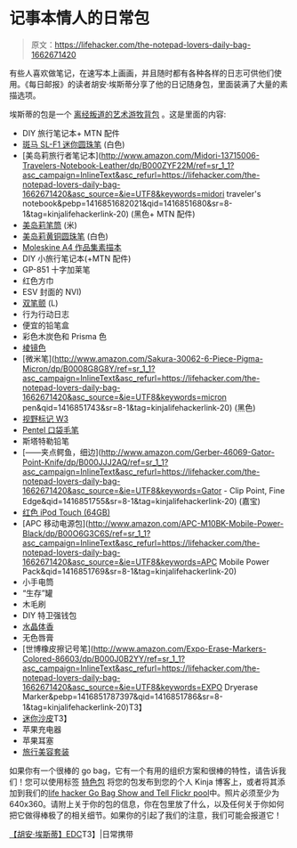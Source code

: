 # 记事本情人的日常包

> 原文：<https://lifehacker.com/the-notepad-lovers-daily-bag-1662671420>

有些人喜欢做笔记，在速写本上画画，并且随时都有各种各样的日志可供他们使用。《每日邮报》的读者胡安·埃斯蒂分享了他的日记随身包，里面装满了大量的素描选项。



埃斯蒂的包是一个 [离经叛道的艺术游牧背包](http://deviantartgear.deviantart.com/art/dA-PRO-Nomad-Bag-252174884) 。这是里面的内容:

*   DIY 旅行笔记本+ MTN 配件
*   [斑马 SL-F1 迷你圆珠笔](https://www.amazon.com/dp/B003G0WV6W?asc_campaign=InlineText&asc_refurl=https://lifehacker.com/the-notepad-lovers-daily-bag-1662671420&asc_source=&linkCode=ogi&psc=1&smid=A11TQVLM82C466&tag=kinjalifehackerlink-20&th=1) (白色)
*   [美岛莉旅行者笔记本](http://www.amazon.com/Midori-13715006-Travelers-Notebook-Leather/dp/B000ZYF22M/ref=sr_1_1?asc_campaign=InlineText&asc_refurl=https://lifehacker.com/the-notepad-lovers-daily-bag-1662671420&asc_source=&ie=UTF8&keywords=midori traveler's notebook&pebp=1416851682021&qid=1416851680&sr=8-1&tag=kinjalifehackerlink-20) (黑色+ MTN 配件)
*   [美岛莉笔筒](http://www.amazon.com/Midori-Travelers-notebook-holder-Brown/dp/B001D79A96?asc_campaign=InlineText&asc_refurl=https://lifehacker.com/the-notepad-lovers-daily-bag-1662671420&asc_source=&tag=kinjalifehackerlink-20) (米)
*   [美岛莉黄铜圆珠笔](http://www.amazon.com/dp/B003QF8G2A?asc_campaign=InlineText&asc_refurl=https://lifehacker.com/the-notepad-lovers-daily-bag-1662671420&asc_source=&tag=kinjalifehackerlink-20) (白色)
*   [Moleskine A4 作品集素描本](http://www.amazon.com/Moleskine-Folio-Professional-Portfolio-Black/dp/8862931980?asc_campaign=InlineText&asc_refurl=https://lifehacker.com/the-notepad-lovers-daily-bag-1662671420&asc_source=&tag=kinjalifehackerlink-20)
*   DIY 小旅行笔记本(+MTN 配件)
*   GP-851 十字加莱笔
*   红色方巾
*   ESV 封面的 NVI)
*   [双笔颤](http://www.amazon.com/dp/B00DMPQBVC?asc_campaign=InlineText&asc_refurl=https://lifehacker.com/the-notepad-lovers-daily-bag-1662671420&asc_source=&tag=kinjalifehackerlink-20) (L)
*   行为行动日志
*   便宜的铅笔盒
*   彩色木炭色和 Prisma 色
*   [棱镜色](http://www.amazon.com/Prismacolor-Premier-Colored-Pencils-Assorted/dp/B00006IEEU/ref=sr_1_2?asc_campaign=InlineText&asc_refurl=https://lifehacker.com/the-notepad-lovers-daily-bag-1662671420&asc_source=&ie=UTF8&keywords=prismacolor&qid=1416851726&sr=8-2&tag=kinjalifehackerlink-20)
*   [微米笔](http://www.amazon.com/Sakura-30062-6-Piece-Pigma-Micron/dp/B0008G8G8Y/ref=sr_1_1?asc_campaign=InlineText&asc_refurl=https://lifehacker.com/the-notepad-lovers-daily-bag-1662671420&asc_source=&ie=UTF8&keywords=micron pen&qid=1416851743&sr=8-1&tag=kinjalifehackerlink-20) (黑色)
*   [视野标记 W3](http://www.amazon.com/dp/B004BPM6RA?asc_campaign=InlineText&asc_refurl=https://lifehacker.com/the-notepad-lovers-daily-bag-1662671420&asc_source=&tag=kinjalifehackerlink-20)
*   [Pentel 口袋毛笔](http://www.amazon.com/dp/B002LJRKN8?asc_campaign=InlineText&asc_refurl=https://lifehacker.com/the-notepad-lovers-daily-bag-1662671420&asc_source=&tag=kinjalifehackerlink-20)
*   斯塔特勒铅笔
*   [——夹点鳄鱼，细边](http://www.amazon.com/Gerber-46069-Gator-Point-Knife/dp/B000JJJ2AQ/ref=sr_1_1?asc_campaign=InlineText&asc_refurl=https://lifehacker.com/the-notepad-lovers-daily-bag-1662671420&asc_source=&ie=UTF8&keywords=Gator - Clip Point, Fine Edge&qid=1416851755&sr=8-1&tag=kinjalifehackerlink-20) (嘉宝)
*   [红色 iPod Touch (64GB)](http://www.amazon.com/dp/B00LG71NZ2?asc_campaign=InlineText&asc_refurl=https://lifehacker.com/the-notepad-lovers-daily-bag-1662671420&asc_source=&tag=kinjalifehackerlink-20)
*   [APC 移动电源包](http://www.amazon.com/APC-M10BK-Mobile-Power-Black/dp/B00O6G3C6S/ref=sr_1_1?asc_campaign=InlineText&asc_refurl=https://lifehacker.com/the-notepad-lovers-daily-bag-1662671420&asc_source=&ie=UTF8&keywords=APC Mobile Power Pack&qid=1416851769&sr=8-1&tag=kinjalifehackerlink-20)
*   小手电筒
*   “生存”罐
*   木毛刷
*   DIY 特卫强钱包
*   [水晶体香](http://www.amazon.com/dp/B00028QFAY?asc_campaign=InlineText&asc_refurl=https://lifehacker.com/the-notepad-lovers-daily-bag-1662671420&asc_source=&tag=kinjalifehackerlink-20)
*   无色唇膏
*   [世博橡皮擦记号笔](http://www.amazon.com/Expo-Erase-Markers-Colored-86603/dp/B000J0B2YY/ref=sr_1_1?asc_campaign=InlineText&asc_refurl=https://lifehacker.com/the-notepad-lovers-daily-bag-1662671420&asc_source=&ie=UTF8&keywords=EXPO Dryerase Marker&pebp=1416851787397&qid=1416851786&sr=8-1&tag=kinjalifehackerlink-20)T3】
*   [迷你沙皮](http://www.amazon.com/dp/B000GOZXA2?asc_campaign=InlineText&asc_refurl=https://lifehacker.com/the-notepad-lovers-daily-bag-1662671420&asc_source=&tag=kinjalifehackerlink-20)T3】
*   苹果充电器
*   苹果耳塞
*   [旅行美容套装](http://www.amazon.com/dp/B0018L5R9Y?asc_campaign=InlineText&asc_refurl=https://lifehacker.com/the-notepad-lovers-daily-bag-1662671420&asc_source=&tag=kinjalifehackerlink-20)

如果你有一个很棒的 go bag，它有一个有用的组织方案和很棒的特性，请告诉我们！您可以使用标签 [特色包](http://kinja.com/tag/featured-bag) 将您的包发布到您的个人 Kinja 博客上，或者将其添加到我们的[life hacker Go Bag Show and Tell Flickr pool](http://www.flickr.com/groups/2301352@N21)中。照片必须至少为 640x360。请附上关于你的包的信息，你在包里放了什么，以及任何关于你如何把它做得棒极了的相关细节。如果你的引起了我们的注意，我们可能会报道它！

[【胡安·埃斯蒂】EDC](http://everydaycarry.com/posts/3439/Juan_Esteyand039s_EDC)T3】|日常携带